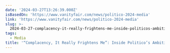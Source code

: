 ```yaml
---
date: '2024-03-27T13:26:39.000Z'
isBasedOn: 'https://www.vanityfair.com/news/politico-2024-media'
link: 'https://www.vanityfair.com/news/politico-2024-media'
slug: >-
  2024-03-27-complacency-it-really-frightens-me-inside-politicos-ambitious-anxious
tags:
  - Media
title: '“Complacency, It Really Frightens Me”: Inside Politico’s Ambitious, Anxious'
---
```


